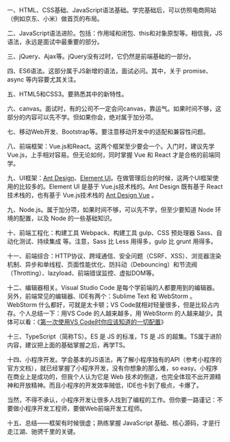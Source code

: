 一、HTML、CSS基础、JavaScript语法基础。学完基础后，可以仿照电商网站（例如京东、小米）做首页的布局。

二、JavaScript语法进阶。包括：作用域和闭包、this和对象原型等。相信我，JS语法，永远是面试中最重要的部分。

三、jQuery、Ajax等。jQuery没有过时，它仍然是前端基础的一部分。

四、ES6语法。这部分属于JS新增的语法，面试必问。其中，关于 promise、async 等内容要尤其关注。

五、HTML5和CSS3。要熟悉其中的新特性。

六、canvas。面试时，有的公司不一定会问canvas，靠运气。如果时间不够，这部分的内容可以先不学。但如果你会，绝对属于加分项。

七、移动Web开发、Bootstrap等。要注意移动开发中的适配和兼容性问题。

八、前端框架：Vue.js和React。这两个框架至少要会一个。入门时，建议先学Vue.js，上手相对容易。但无论如何，同时掌握 Vue 和 React 才是合格的前端同学。

九、UI框架：[Ant Design](https://ant.design/index-cn)、[Element UI](https://element.eleme.cn/#/)。在做管理后台的时候，这两个UI框架使用的比较多的。Element UI 是基于 Vue.js技术栈的。Ant Design 既有基于 React技术栈的，也有基于 Vue.js技术栈的 [Ant Design Vue](https://antdv.com/) 。

九、Node.js。属于加分项，如果时间不够，可以先不学，但至少要知道 Node 环境的配置，以及 Node 的一些基础知识。

十、前端工程化：构建工具 Webpack、构建工具 gulp、CSS 预处理器 Sass、自动化测试、持续集成 等。注意，Sass 比 Less 用得多，gulp 比 grunt 用得多。

十一、前端综合：HTTP协议、跨域通信、安全问题（CSRF、XSS）、浏览器渲染机制、异步和单线程、页面性能优化、防抖动（Debouncing）和节流阀（Throtting）、lazyload、前端错误监控、虚拟DOM等。

十二、编辑器相关。Visual Studio Code 是每个学前端的人都要用到的编辑器。另外，前端常见的编辑器、IDE有两个：Sublime Text 和 WebStorm 。WebStorm 什么都好，可就是太卡顿；VS Code就相对轻量很多，但是比较占内存。个人总结一下：用VS Code 的人越来越多，用 WebStorm 的人越来越少。具体可以看：《[第一次使用VS Code时你应该知道的一切配置](https://www.cnblogs.com/qianguyihao/p/10732375.html)》

十三、TypeScript（简称TS）。ES 是 JS 的标准，TS 是 JS 的超集。TS属于进阶内容，建议把上面的基础掌握之后，再学TS。

十四、小程序开发。学会基本的JS语法，再了解小程序独有的API（参考小程序的官方文档），就已经掌握了小程序开发，没有你想象的那么难，so easy。小程序在商业上是成功的，但我个人认为它是 Web 技术的倒退，也完全体现不出开源精神和开放精神。而且小程序的开发效率贼低，IDE也卡到了极点，卡爆了。

当然，不得不承认，小程序开发让很多人找到了编程的工作。但你要一路谨记：不要做小程序开发工程师，要做Web前端开发工程师。

十五、总结——框架有时候很虚；熟练掌握 JavaScript 基础、核心源码，才是行走江湖、驰骋千里的关键。